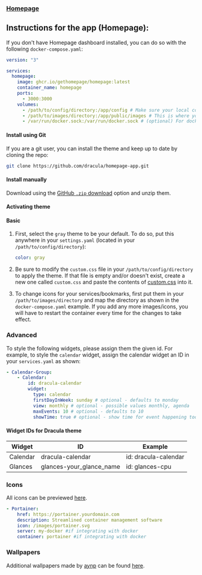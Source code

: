 ### [Homepage](https://github.com/gethomepage/homepage)

## Instructions for the app (Homepage):

If you don't have Homepage dashboard installed, you can do so with the following `docker-compose.yaml`:

```yaml
version: "3"

services:
  homepage:
    image: ghcr.io/gethomepage/homepage:latest
    container_name: homepage
    ports:
      - 3000:3000
    volumes:
      - /path/to/config/directory:/app/config # Make sure your local config directory exists
      - /path/to/images/directory:/app/public/images # This is where your images/app-icons would go
      - /var/run/docker.sock:/var/run/docker.sock # (optional) For docker integrations
```

#### Install using Git

If you are a git user, you can install the theme and keep up to date by cloning the repo:

```bash
git clone https://github.com/dracula/homepage-app.git
```

#### Install manually

Download using the [GitHub `.zip` download](https://github.com/dracula/homepage-app/archive/master.zip) option and unzip them.

#### Activating theme

#### Basic

1. First, select the `gray` theme to be your default. To do so, put this anywhere in your `settings.yaml` (located in your `/path/to/config/directory`):
   ```yaml
   color: gray
   ```
2. Be sure to modify the `custom.css` file in your `/path/to/config/directory` to apply the theme. If that file is empty and/or doesn't exist, create a new one called `custom.css` and paste the contents of [custom.css](custom.css) into it.

3. To change icons for your services/bookmarks, first put them in your `/path/to/images/directory` and map the directory as shown in the `docker-compose.yaml` example. If you add any more images/icons, you will have to restart the container every time for the changes to take effect.

### Advanced

To style the following widgets, please assign them the given id. For example, to style the `calendar` widget, assign the calendar widget an ID in your `services.yaml` as shown:

```yaml
- Calendar-Group:
    - Calendar:
        id: dracula-calendar
        widget:
          type: calendar
          firstDayInWeek: sunday # optional - defaults to monday
          view: monthly # optional - possible values monthly, agenda
          maxEvents: 10 # optional - defaults to 10
          showTime: true # optional - show time for event happening today - defaults to false
```

#### Widget IDs for Dracula theme

| Widget   | ID                       | Example              |
| -------- | ------------------------ | -------------------- |
| Calendar | dracula-calendar         | id: dracula-calendar |
| Glances  | glances-your_glance_name | id: glances-cpu      |

### Icons

All icons can be previewed [here](icons-preview.md).

```yaml
- Portainer:
    href: https://portainer.yourdomain.com
    description: Streamlined container management software
    icon: /images/portainer.svg
    server: my-docker #if integrating with docker
    container: portainer #if integrating with docker
```

### Wallpapers

Additional wallpapers made by [aynp](https://github.com/aynp) can be found [here](https://github.com/aynp/dracula-wallpapers).
